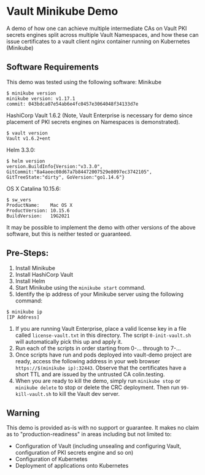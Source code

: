 # Vault Minikube Demo
A demo of how one can achieve multiple intermediate CAs on Vault PKI secrets engines split across multiple Vault Namespaces, and how these can issue certificates to a vault client nginx container running on Kubernetes (Minikube)

## Software Requirements
This demo was tested using the following software:
Minikube
```
$ minikube version
minikube version: v1.17.1
commit: 043bdca07e54ab6e4fc0457e3064048f34133d7e
```
HashiCorp Vault 1.6.2 (Note, Vault Enterprise is necessary for demo since placement of PKI secrets engines on Namespaces is demonstrated).
```
$ vault version
Vault v1.6.2+ent
```
Helm 3.3.0:
```
$ helm version
version.BuildInfo{Version:"v3.3.0", GitCommit:"8a4aeec08d67a7b84472007529e8097ec3742105", GitTreeState:"dirty", GoVersion:"go1.14.6"}
```
OS X Catalina 10.15.6:
```
$ sw_vers
ProductName:	Mac OS X
ProductVersion:	10.15.6
BuildVersion:	19G2021
```

It may be possible to implement the demo with other versions of the above software, but this is neither tested
or guaranteed.

## Pre-Steps:
1. Install Minikube
1. Install HashiCorp Vault
1. Install Helm
1. Start Minikube using the `minikube start` command.
1. Identify the ip address of your Minikube server using the following command:
```
$ minikube ip
[IP Address]
```

1. If you are running Vault Enterprise, place a valid license key in a file called `license-vault.txt` in
this directory. The script `0-init-vault.sh` will automatically pick this up and apply it.
1. Run each of the scripts in order starting from 0-... through to 7-...
1. Once scripts have run and pods deployed into vault-demo project are ready, access the following address
in your web browser `https://$(minikube ip):32443`.
Observe that the certificates have a short TTL and are issued by the untrusted CA colin.testing.
1. When you are ready to kill the demo, simply run `minikube stop` or `minikube delete` to stop or delete the CRC deployment. Then run `99-kill-vault.sh` to kill the Vault dev server.

## Warning
This demo is provided as-is with no support or guarantee. It makes no claim as to "production-readiness" in areas including but not limited to:
- Configuration of Vault (including unsealing and configuring Vault, configuration of PKI secrets engine and so on)
- Configuration of Kubernetes
- Deployment of applications onto Kubernetes
